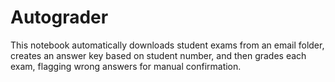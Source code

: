 # Autograder
This notebook automatically downloads student exams from an email folder, creates an answer key based on student number, and then grades each exam, flagging wrong answers for manual confirmation.
